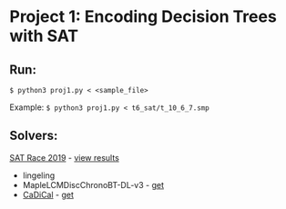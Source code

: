 # Project 1: Encoding Decision Trees with SAT

## Run:
`$ python3 proj1.py < <sample_file> `

Example:
`$ python3 proj1.py < t6_sat/t_10_6_7.smp `

## Solvers:

[SAT Race 2019](http://sat-race-2019.ciirc.cvut.cz/index.php) - [view results](http://sat-race-2019.ciirc.cvut.cz/index.php?cat=results)

 - lingeling
 - MapleLCMDiscChronoBT-DL-v3 - [get](http://sat-race-2019.ciirc.cvut.cz/solvers/MapleLCMDiscChronoBT-DL-v3.zip)
 - [CaDiCal](https://github.com/arminbiere/cadical) - [get](http://sat-race-2019.ciirc.cvut.cz/solvers/CaDiCaL.zip)
